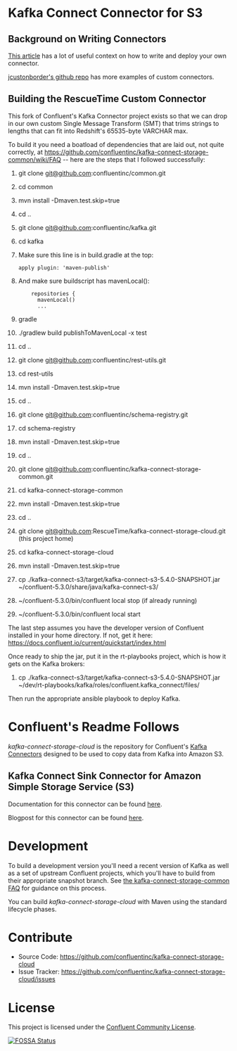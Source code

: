 # Kafka Connect Connector for S3

## Background on Writing Connectors

[This article](https://opencredo.com/blogs/kafka-connect-source-connectors-a-detailed-guide-to-connecting-to-what-you-love/
) has a lot of useful context on how to write and deploy your own connector. 

[jcustonborder's github repo](https://github.com/jcustenborder/kafka-connect-transform-common) has more examples of custom connectors. 

## Building the RescueTime Custom Connector

This fork of Confluent's Kafka Connector project exists so that we
can drop in our own custom Single Message Transform (SMT) that trims
strings to lengths that can fit into Redshift's 65535-byte VARCHAR max.

To build it you need a boatload of dependencies that are laid out,
not quite correctly, at https://github.com/confluentinc/kafka-connect-storage-common/wiki/FAQ 
-- here are the steps that I followed successfully:

1. git clone git@github.com:confluentinc/common.git
1. cd common
1. mvn install -Dmaven.test.skip=true
1. cd ..
1. git clone git@github.com:confluentinc/kafka.git
1. cd kafka
1. Make sure this line is in build.gradle at the top:

    ```apply plugin: 'maven-publish'```

1. And make sure buildscript has mavenLocal():
    ```buildscript {
        repositories {
          mavenLocal()
          ...
    ```
1. gradle
1. ./gradlew build publishToMavenLocal -x test
1. cd ..
1. git clone git@github.com:confluentinc/rest-utils.git
1. cd rest-utils
1. mvn install -Dmaven.test.skip=true
1. cd ..
1. git clone git@github.com:confluentinc/schema-registry.git
1. cd schema-registry
1. mvn install -Dmaven.test.skip=true
1. cd ..
1. git clone git@github.com:confluentinc/kafka-connect-storage-common.git
1. cd kafka-connect-storage-common
1. mvn install -Dmaven.test.skip=true
1. cd ..
1. git clone git@github.com:RescueTime/kafka-connect-storage-cloud.git (this project home)
1. cd kafka-connect-storage-cloud
1. mvn install -Dmaven.test.skip=true
1. cp ./kafka-connect-s3/target/kafka-connect-s3-5.4.0-SNAPSHOT.jar ~/confluent-5.3.0/share/java/kafka-connect-s3/ 
1. ~/confluent-5.3.0/bin/confluent local stop (if already running)
1. ~/confluent-5.3.0/bin/confluent local start

The last step assumes you have the developer version of Confluent
installed in your home directory. If not, get it here: https://docs.confluent.io/current/quickstart/index.html

Once ready to ship the jar, put it in the rt-playbooks project, which is how it gets on the Kafka brokers:
1. cp ./kafka-connect-s3/target/kafka-connect-s3-5.4.0-SNAPSHOT.jar ~/dev/rt-playbooks/kafka/roles/confluent.kafka_connect/files/ 

Then run the appropriate ansible playbook to deploy Kafka. 
# Confluent's Readme Follows

*kafka-connect-storage-cloud* is the repository for Confluent's [Kafka Connectors](http://kafka.apache.org/documentation.html#connect)
designed to be used to copy data from Kafka into Amazon S3. 

## Kafka Connect Sink Connector for Amazon Simple Storage Service (S3)

Documentation for this connector can be found [here](http://docs.confluent.io/current/connect/connect-storage-cloud/kafka-connect-s3/docs/index.html).

Blogpost for this connector can be found [here](https://www.confluent.io/blog/apache-kafka-to-amazon-s3-exactly-once).

# Development

To build a development version you'll need a recent version of Kafka 
as well as a set of upstream Confluent projects, which you'll have to build from their appropriate snapshot branch.
See [the kafka-connect-storage-common FAQ](https://github.com/confluentinc/kafka-connect-storage-common/wiki/FAQ)
for guidance on this process.

You can build *kafka-connect-storage-cloud* with Maven using the standard lifecycle phases.


# Contribute

- Source Code: https://github.com/confluentinc/kafka-connect-storage-cloud
- Issue Tracker: https://github.com/confluentinc/kafka-connect-storage-cloud/issues


# License

This project is licensed under the [Confluent Community License](LICENSE).


[![FOSSA Status](https://app.fossa.io/api/projects/git%2Bhttps%3A%2F%2Fgithub.com%2Fconfluentinc%2Fkafka-connect-storage-cloud.svg?type=large)](https://app.fossa.io/projects/git%2Bhttps%3A%2F%2Fgithub.com%2Fconfluentinc%2Fkafka-connect-storage-cloud?ref=badge_large)
